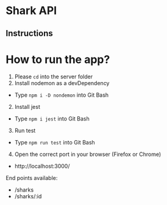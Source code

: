 # Shark API

## Instructions

# How to run the app?
1. Please `cd` into the server folder
1. Install nodemon as a devDependency
  - Type `npm i -D nondemon` into Git Bash
2. Install jest
  - Type `npm i jest` into Git Bash
3. Run test
  - Type `npm run test` into Git Bash
4. Open the correct port in your browser (Firefox or Chrome)
  - http://localhost:3000/

End points available:
  - /sharks
  - /sharks/:id


